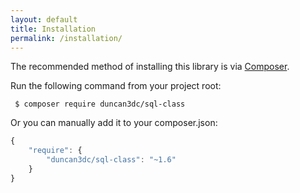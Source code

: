 ```yaml
---
layout: default
title: Installation
permalink: /installation/
---
```


The recommended method of installing this library is via [Composer](https://getcomposer.org/).

Run the following command from your project root:

~~~
 $ composer require duncan3dc/sql-class
~~~


Or you can manually add it to your composer.json:

~~~javascript
{
    "require": {
        "duncan3dc/sql-class": "~1.6"
    }
}
~~~
